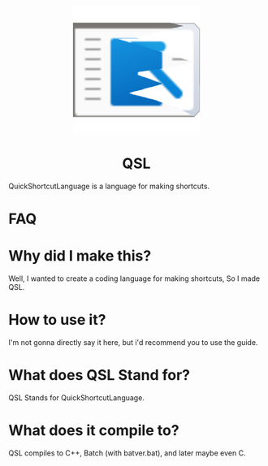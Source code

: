 <center>
<img src="icon.png" width=250 height=auto>
<br>
<h1>QSL</h1>
</center>
QuickShortcutLanguage is a language for making shortcuts.
<h1>FAQ</h1>

Why did I make this?
=

Well, I wanted to create a coding language for making shortcuts, So I made QSL.

How to use it?
=
I'm not gonna directly say it here, but i'd recommend you to use the guide.

What does QSL Stand for?
=
QSL Stands for QuickShortcutLanguage.

What does it compile to?
=
QSL compiles to C++, Batch (with batver.bat), and later maybe even C.